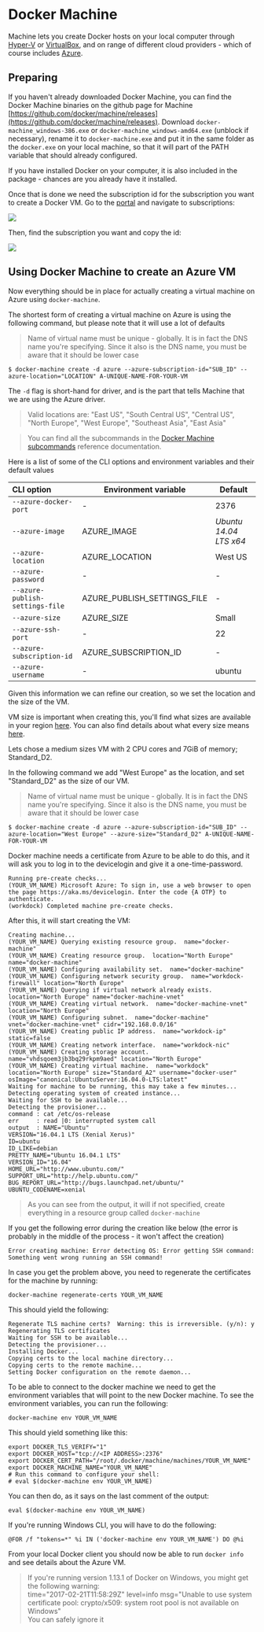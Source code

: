 # Docker Machine

Machine lets you create Docker hosts on your local computer through [Hyper-V](https://docs.docker.com/machine/drivers/hyper-v) or [VirtualBox](https://docs.docker.com/machine/drivers/virtualbox), and on range of different cloud providers - which of course includes [Azure](https://docs.docker.com/machine/drivers/azure).

## Preparing

If you haven't already downloaded Docker Machine, you can find the Docker Machine binaries on the github page for Machine [https://github.com/docker/machine/releases](https://github.com/docker/machine/releases).
Download `docker-machine_windows-386.exe` or `docker-machine_windows-amd64.exe` (unblock if necessary), rename it to `docker-machine.exe` and put it in the same folder as the `docker.exe` on your local machine,
so that it will part of the PATH variable that should already configured.

If you have installed Docker on your computer, it is also included in the package - chances are you already have it installed.

Once that is done we need the subscription id for the subscription you want to create a Docker VM.
Go to the [portal](http://portal.azure.com) and navigate to subscriptions:

![](NavigateToSubscriptions.png)

Then, find the subscription you want and copy the id:

![](SubscriptionsView.png)


## Using Docker Machine to create an Azure VM

Now everything should be in place for actually creating a virtual machine on Azure using `docker-machine`.

The shortest form of creating a virtual machine on Azure is using the following command, but please note that it will use a lot of defaults

> Name of virtual name must be unique - globally. It is in fact the DNS name you're specifying.
> Since it also is the DNS name, you must be aware that it should be lower case

```cli
$ docker-machine create -d azure --azure-subscription-id="SUB_ID" --azure-location="LOCATION" A-UNIQUE-NAME-FOR-YOUR-VM
```

The `-d` flag is short-hand for driver, and is the part that tells Machine that we are using the Azure driver.

>Valid locations are: "East US", "South Central US", "Central US", "North Europe", "West Europe", "Southeast Asia", "East Asia"

>You can find all the subcommands in the [Docker Machine subcommands](https://docs.docker.com/machine/reference/) reference documentation.

Here is a list of some of the CLI options and environment variables and their default values

| CLI option                      | Environment variable        | Default                |
|:--------------------------------| ----------------------------| -----------------------|
| `--azure-docker-port`           | -                           | 2376                   |
| `--azure-image`                 | AZURE_IMAGE                 | *Ubuntu 14.04 LTS x64* |
| `--azure-location`              | AZURE_LOCATION              | West US                |
| `--azure-password`              | -                           | -                      |
| `--azure-publish-settings-file` | AZURE_PUBLISH_SETTINGS_FILE | -                      |
| `--azure-size`                  | AZURE_SIZE                  | Small                  |
| `--azure-ssh-port`              | -                           | 22                     |
| `--azure-subscription-id`       | AZURE_SUBSCRIPTION_ID       | -                      |
| `--azure-username`              | -                           | ubuntu                 |

Given this information we can refine our creation, so we set the location and the size of the VM.

VM size is important when creating this, you'll find what sizes are available in your region [here](https://aka.ms/azure-regions).
You can also find details about what every size means [here](https://docs.microsoft.com/en-us/azure/cloud-services/cloud-services-sizes-specs).

Lets chose a medium sizes VM with 2 CPU cores and 7GiB of memory; Standard_D2.

In the following command we add "West Europe" as the location, and set "Standard_D2" as the size of our VM.

> Name of virtual name must be unique - globally. It is in fact the DNS name you're specifying.
> Since it also is the DNS name, you must be aware that it should be lower case

```cli
$ docker-machine create -d azure --azure-subscription-id="SUB_ID" --azure-location="West Europe" --azure-size="Standard_D2" A-UNIQUE-NAME-FOR-YOUR-VM
```

Docker machine needs a certificate from Azure to be able to do this, and it will ask you to log in to the devicelogin and give it a one-time-password.

```cli
Running pre-create checks...
(YOUR_VM_NAME) Microsoft Azure: To sign in, use a web browser to open the page https://aka.ms/devicelogin. Enter the code {A OTP} to authenticate.
(workdock) Completed machine pre-create checks.
```

After this, it will start creating the VM:

```cli
Creating machine...
(YOUR_VM_NAME) Querying existing resource group.  name="docker-machine"
(YOUR_VM_NAME) Creating resource group.  location="North Europe" name="docker-machine"
(YOUR_VM_NAME) Configuring availability set.  name="docker-machine"
(YOUR_VM_NAME) Configuring network security group.  name="workdock-firewall" location="North Europe"
(YOUR_VM_NAME) Querying if virtual network already exists.  location="North Europe" name="docker-machine-vnet"
(YOUR_VM_NAME) Creating virtual network.  name="docker-machine-vnet" location="North Europe"
(YOUR_VM_NAME) Configuring subnet.  name="docker-machine" vnet="docker-machine-vnet" cidr="192.168.0.0/16"
(YOUR_VM_NAME) Creating public IP address.  name="workdock-ip" static=false
(YOUR_VM_NAME) Creating network interface.  name="workdock-nic"
(YOUR_VM_NAME) Creating storage account.  name="vhdsqoem3jb3bq29rkpm9aed" location="North Europe"
(YOUR_VM_NAME) Creating virtual machine.  name="workdock" location="North Europe" size="Standard_A2" username="docker-user" osImage="canonical:UbuntuServer:16.04.0-LTS:latest"
Waiting for machine to be running, this may take a few minutes...
Detecting operating system of created instance...
Waiting for SSH to be available...
Detecting the provisioner...
command : cat /etc/os-release
err     : read |0: interrupted system call
output  : NAME="Ubuntu"
VERSION="16.04.1 LTS (Xenial Xerus)"
ID=ubuntu
ID_LIKE=debian
PRETTY_NAME="Ubuntu 16.04.1 LTS"
VERSION_ID="16.04"
HOME_URL="http://www.ubuntu.com/"
SUPPORT_URL="http://help.ubuntu.com/"
BUG_REPORT_URL="http://bugs.launchpad.net/ubuntu/"
UBUNTU_CODENAME=xenial
```

> As you can see from the output, it will if not specified, create everything in a resource group called `docker-machine`

If you get the following error during the creation like below (the error is probably in the middle of the process - it won't affect the creation)

```cli
Error creating machine: Error detecting OS: Error getting SSH command: Something went wrong running an SSH command!
```

In case you get the problem above, you need to regenerate the certificates for the machine by running:

```cli
docker-machine regenerate-certs YOUR_VM_NAME
```

This should yield the following:

```cli
Regenerate TLS machine certs?  Warning: this is irreversible. (y/n): y
Regenerating TLS certificates
Waiting for SSH to be available...
Detecting the provisioner...
Installing Docker...
Copying certs to the local machine directory...
Copying certs to the remote machine...
Setting Docker configuration on the remote daemon...
```

To be able to connect to the docker machine we need to get the environment variables that will point to the new Docker machine.
To see the environment variables, you can run the following:

```cli
docker-machine env YOUR_VM_NAME
```

This should yield something like this:

```cli
export DOCKER_TLS_VERIFY="1"
export DOCKER_HOST="tcp://<IP ADDRESS>:2376"
export DOCKER_CERT_PATH="/root/.docker/machine/machines/YOUR_VM_NAME"
export DOCKER_MACHINE_NAME="YOUR_VM_NAME"
# Run this command to configure your shell:
# eval $(docker-machine env YOUR_VM_NAME)
```

You can then do, as it says on the last comment of the output:

```cli
eval $(docker-machine env YOUR_VM_NAME)
```

If you're running Windows CLI, you will have to do the following:

```cli
@FOR /f "tokens=*" %i IN ('docker-machine env YOUR_VM_NAME') DO @%i
```

From your local Docker client you should now be able to run `docker info` and see details about the Azure VM.

> If you're running version 1.13.1 of Docker on Windows, you might get the following warning:  
> time="2017-02-21T11:58:29Z" level=info msg="Unable to use system certificate pool: crypto/x509: system root pool is not available on Windows"  
> You can safely ignore it